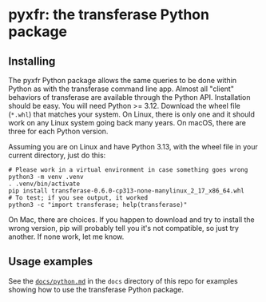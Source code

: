 # pyxfr: the transferase Python package

## Installing

The pyxfr Python package allows the same queries to be done within Python as
with the transferase command line app. Almost all "client" behaviors of
transferase are available through the Python API. Installation should be
easy. You will need Python >= 3.12. Download the wheel file (`*.whl`) that
matches your system.  On Linux, there is only one and it should work on any
Linux system going back many years. On macOS, there are three for each Python
version.

Assuming you are on Linux and have Python 3.13, with the wheel file
in your current directory, just do this:

```console
# Please work in a virtual environment in case something goes wrong
python3 -m venv .venv
. .venv/bin/activate
pip install transferase-0.6.0-cp313-none-manylinux_2_17_x86_64.whl
# To test; if you see output, it worked
python3 -c "import transferase; help(transferase)"
```

On Mac, there are choices. If you happen to download and try to install the
wrong version, pip will probably tell you it's not compatible, so just try
another. If none work, let me know.

## Usage examples

See the [`docs/python.md`](../docs/python.md) in the `docs` directory of this
repo for examples showing how to use the transferase Python package.
